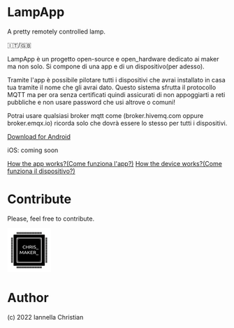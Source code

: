# LampApp
A pretty remotely controlled lamp.

🇮🇹/🇬🇧



LampApp è un progetto open-source e open_hardware dedicato ai maker ma non solo.
Si compone di una app e di un dispositivo(per adesso).

Tramite l'app è possibile pilotare tutti i dispositivi che avrai installato in casa tua tramite il nome che gli avrai dato.
Questo sistema sfrutta il protocollo MQTT ma per ora senza certificati quindi assicurati di non appoggiarti a reti pubbliche e non usare password
che usi altrove o comuni!

Potrai usare qualsiasi broker mqtt come (broker.hivemq.com oppure broker.emqx.io) ricorda solo che dovrà essere lo stesso per tutti i dispositivi.



[Download for Android](https://play.google.com/store/apps/details?id=com.lampapp.lampapp&hl=it&gl=IT) 

iOS: coming soon 


[How the app works?(Come funziona l'app?)](https://github.com/ChristianIannella/LampApp/blob/main/LampApp_1.2/README.md)
[How the device works?(Come funziona il dispositivo?)](https://github.com/ChristianIannella/LampApp/blob/main/LampApp_1.2/README.md)

# Contribute
Please, feel free to contribute.


![Alt text](LampApp_1.2/images/Logo_100x100.png?raw=true "Title") 


# Author
(c) 2022 Iannella Christian
